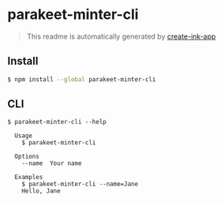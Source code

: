 # parakeet-minter-cli

> This readme is automatically generated by [create-ink-app](https://github.com/vadimdemedes/create-ink-app)


## Install

```bash
$ npm install --global parakeet-minter-cli
```


## CLI

```
$ parakeet-minter-cli --help

  Usage
    $ parakeet-minter-cli

  Options
    --name  Your name

  Examples
    $ parakeet-minter-cli --name=Jane
    Hello, Jane
```
